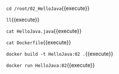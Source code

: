 <br>


`cd /root/02_HelloJava`{{execute}}

`ll`{{execute}}

`cat HelloJava.java`{{execute}}

`cat Dockerfile`{{execute}}

`docker build -t HelloJava:02 .`{{execute}}

`docker run HelloJava:02`{{execute}}
